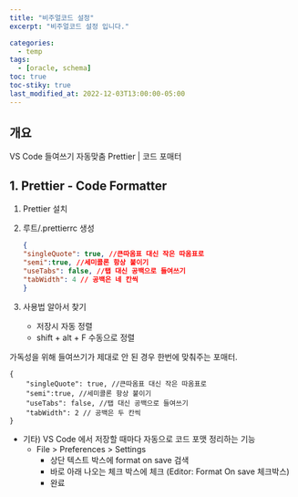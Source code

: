 ```yaml
---
title: "비주얼코드 설정"
excerpt: "비주얼코드 설정 입니다."

categories:
  - temp
tags:
  - [oracle, schema]
toc: true
toc-stiky: true
last_modified_at: 2022-12-03T13:00:00-05:00
---
```


## 개요

VS Code 들여쓰기 자동맞춤 Prettier | 코드 포매터

## 1. Prettier - Code Formatter

1. Prettier 설치
2. 루트/.prettierrc 생성

    ```json
    {
    "singleQuote": true, //큰따옴표 대신 작은 따옴표로
    "semi":true, //세미콜론 항상 붙이기
    "useTabs": false, //탭 대신 공백으로 들여쓰기
    "tabWidth": 4 // 공백은 네 칸씩
    }
    ```
3. 사용법 알아서 찾기
    - 저장시 자동 정렬
    - shift + alt + F 수동으로 정렬


가독성을 위해 들여쓰기가 제대로 안 된 경우 한번에 맞춰주는 포매터.

```
{
    "singleQuote": true, //큰따옴표 대신 작은 따옴표로
    "semi":true, //세미콜론 항상 붙이기
    "useTabs": false, //탭 대신 공백으로 들여쓰기
    "tabWidth": 2 // 공백은 두 칸씩
}

```

- 기타) VS Code 에서 저장할 때마다 자동으로 코드 포맷 정리하는 기능
  - File > Preferences > Settings
    - 상단 텍스트 박스에 format on save 검색
    - 바로 아래 나오는 체크 박스에 체크 (Editor: Format On save 체크박스)
    - 완료
